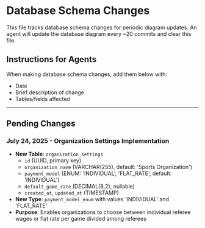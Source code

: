 # Database Schema Changes

This file tracks database schema changes for periodic diagram updates. An agent will update the database diagram every ~20 commits and clear this file.

## Instructions for Agents
When making database schema changes, add them below with:
- Date
- Brief description of change
- Tables/fields affected

---

## Pending Changes

### July 24, 2025 - Organization Settings Implementation
- **New Table**: `organization_settings`
  - `id` (UUID, primary key)
  - `organization_name` (VARCHAR(255), default: 'Sports Organization')
  - `payment_model` (ENUM: 'INDIVIDUAL', 'FLAT_RATE', default: 'INDIVIDUAL')
  - `default_game_rate` (DECIMAL(8,2), nullable)
  - `created_at`, `updated_at` (TIMESTAMP)
- **New Type**: `payment_model_enum` with values 'INDIVIDUAL' and 'FLAT_RATE'
- **Purpose**: Enables organizations to choose between individual referee wages or flat rate per game divided among referees
